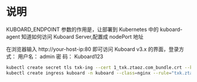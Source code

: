# 说明

KUBOARD_ENDPOINT 参数的作用是，让部署到 Kubernetes 中的 kuboard-agent 知道如何访问 Kuboard Server,配置成 nodePort 地址

在浏览器输入 http://your-host-ip:80 即可访问 Kuboard v3.x 的界面，登录方式：
用户名： admin
密 码： Kuboard123

```bash
kubectl create secret tls txk-ing --cert 1_txk.ztaoz.com_bundle.crt --key 2_txk.ztaoz.com.key -n kuboard
kubectl create ingress kuboard -n kuboard --class=nginx --rule="txk.ztaoz.com/*=kuboard-v3:80,tls=txk-ing"
```
